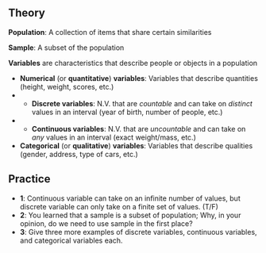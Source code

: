 ## Theory
**Population**: A collection of items that share certain similarities

**Sample**: A subset of the population

**Variables** are characteristics that describe people or objects in a population
- **Numerical** (or **quantitative**) **variables**: Variables that describe quantities (height, weight, scores, etc.)
- - **Discrete variables**: N.V. that are *countable* and can take on *distinct* values in an interval (year of birth, number of people, etc.)
- - **Continuous variables**: N.V. that are *uncountable* and can take on *any* values in an interval (exact weight/mass, etc.)
- **Categorical** (or **qualitative**) **variables**: Variables that describe qualities (gender, address, type of cars, etc.)

## Practice
- **1**: Continuous variable can take on an infinite number of values, but discrete variable can only take on a finite set of values. (T/F)
- **2**: You learned that a sample is a subset of population; Why, in your opinion, do we need to use sample in the first place?
- **3**: Give three more examples of discrete variables, continuous variables, and categorical variables each.
